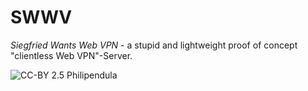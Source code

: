 # SWWV
*Siegfried Wants Web VPN* - a stupid and lightweight proof of concept "clientless Web VPN"-Server.

![CC-BY 2.5 Philipendula](https://upload.wikimedia.org/wikipedia/commons/thumb/6/67/Ellenbogendrache.jpg/363px-Ellenbogendrache.jpg?uselang=de)
